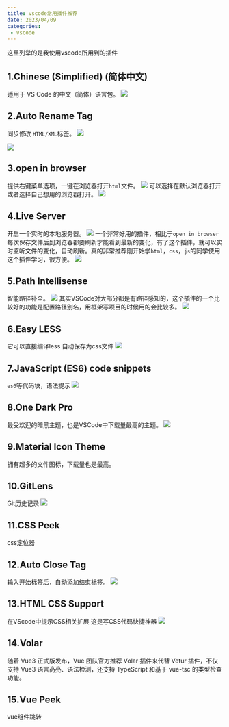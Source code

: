 ```yaml
---
title: vscode常用插件推荐
date: 2023/04/09
categories:
 - vscode
---
```


这里列举的是我使用vscode所用到的插件
## 1.Chinese (Simplified) (简体中文)
适用于 VS Code 的中文（简体）语言包。
![](./1/1.webp)

## 2.Auto Rename Tag
同步修改 `HTML/XML`标签。
![](./1/2.webp)

![](./1/3.webp)

## 3.open in browser
提供右键菜单选项，一键在浏览器打开`html`文件。
![](./1/4.webp)
可以选择在默认浏览器打开或者选择自己想用的浏览器打开。
![](./1/5.webp)

## 4.Live Server
开启一个实时的本地服务器。
![](./1/6.jpeg)
一个非常好用的插件，相比于`open in browser`每次保存文件后到浏览器都要刷新才能看到最新的变化，有了这个插件，就可以实时监听文件的变化，自动刷新。真的非常推荐刚开始学`html`，`css`，`js`的同学使用这个插件学习，很方便。
![](./1/7.webp)

## 5.Path Intellisense
智能路径补全。
![](./1/8.webp)
其实VSCode对大部分都是有路径感知的，这个插件的一个比较好的功能是配置路径别名，用框架写项目的时候用的会比较多。
![](./1/9.webp)

## 6.Easy LESS
它可以直接编译less 自动保存为css文件
![](./1/10.png)

## 7.JavaScript (ES6) code snippets
`es6`等代码块，语法提示
![](./1/11.webp)

## 8.One Dark Pro
最受欢迎的暗黑主题，也是VSCode中下载量最高的主题。
![](./1/13.jfif)

## 9.Material Icon Theme
拥有超多的文件图标，下载量也是最高。

## 10.GitLens
Git历史记录
![](./1/14.png)

## 11.CSS Peek
css定位器

## 12.Auto Close Tag
输入开始标签后，自动添加结束标签。
![](./1/15.png)

## 13.HTML CSS Support
在VScode中提示CSS相关扩展 这是写CSS代码快捷神器
![](./1/16.png)

## 14.Volar
随着 Vue3 正式版发布，Vue 团队官方推荐 Volar 插件来代替 Vetur 插件，不仅支持 Vue3 语言高亮、语法检测，还支持 TypeScript 和基于 vue-tsc 的类型检查功能。

## 15.Vue Peek
vue组件跳转
